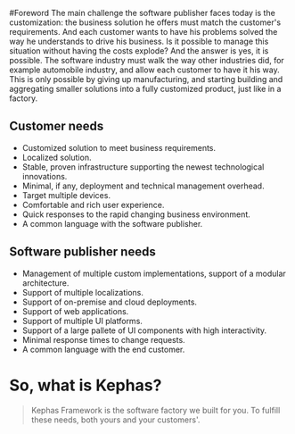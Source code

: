 #Foreword
The main challenge the software publisher faces today is the customization: the business solution he offers must match the customer's requirements. And each customer wants to have his problems solved the way he understands to drive his business. Is it possible to manage this situation without having the costs explode? And the answer is yes, it is possible. The software industry must walk the way other industries did, for example automobile industry, and allow each customer to have it his way. This is only possible by giving up manufacturing, and starting building and aggregating smaller solutions into a fully customized product, just like in a factory.

## Customer needs

* Customized solution to meet business requirements.
* Localized solution.
* Stable, proven infrastructure supporting the newest technological innovations.
* Minimal, if any, deployment and technical management overhead.
* Target multiple devices.
* Comfortable and rich user experience.
* Quick responses to the rapid changing business environment.
* A common language with the software publisher.

## Software publisher needs

* Management of multiple custom implementations, support of a modular architecture.
* Support of multiple localizations.
* Support of on-premise and cloud deployments.
* Support of web applications.
* Support of multiple UI platforms.
* Support of a large pallete of UI components with high interactivity.
* Minimal response times to change requests.
* A common language with the end customer.

# So, what is Kephas?
> Kephas Framework is the software factory we built for you. To fulfill these needs, both yours and your customers'.